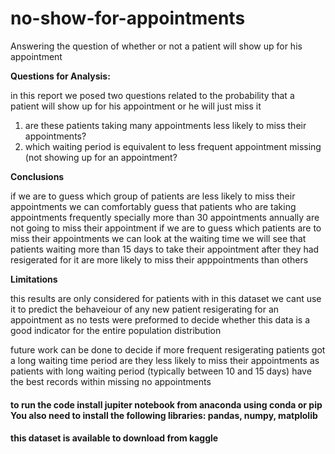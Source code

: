 # no-show-for-appointments
Answering the question of whether or not a patient will show up for his  appointment

**Questions for Analysis:**


in this report we posed two questions related to the probability that a patient will show up for his appointment or he will just miss it
1. are these patients taking many appointments less likely to miss their appointments?
2. which waiting period is equivalent to less frequent appointment missing (not showing up for an appointment?


**Conclusions**



if we are to guess which group of patients are less likely to miss their appointments we can comfortably guess that patients who are taking appointments frequently specially more than 30 appointments annually are not going to miss their appointment
if we are to guess which patients are to miss their appointments we can look at the waiting time we will see that patients waiting more than 15 days to take their appointment after they had resigerated for it are more likely to miss their apppointments than others



**Limitations**



this results are only considered for patients with in this dataset we cant use it to predict the behaveiour of any new patient resigerating for an appointment as no tests were preformed to decide whether this data is a good indicator for the entire population distribution

future work can be done to decide if more frequent resigerating patients got a long waiting time period are they less likely to miss their appointments as patients with long waiting period (typically between 10 and 15 days) have the best records within missing no appointments

#### to run the code install jupiter notebook from anaconda using conda or pip You also need to install the following libraries: pandas, numpy, matplolib 
#### this dataset is available to download from kaggle 
